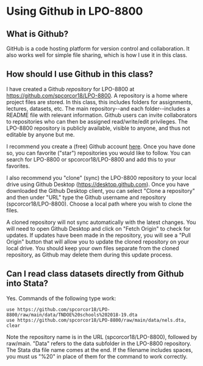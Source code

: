 # Using Github in LPO-8800

## What is Github?

GitHub is a code hosting platform for version control and collaboration. It also works well for simple file sharing, which is how I use it in this class.

## How should I use Github in this class?

I have created a Github *repository* for LPO-8800 at https://github.com/spcorcor18/LPO-8800. A repository is a home where project files are stored. In this class, this includes folders for assignments, lectures, datasets, etc. The main repository--and each folder--includes a README file with relevant information. Github users can invite collaborators to repositories who can then be assigned read/write/edit privileges. The LPO-8800 repository is publicly available, visible to anyone, and thus not editable by anyone but me. 

I recommend you create a (free) Github account [here](https://github.com). Once you have done so, you can favorite ("star") repositories you would like to follow. You can search for LPO-8800 or spcorcor18/LPO-8800 and add this to your favorites.

I also recommend you "clone" (sync) the LPO-8800 repository to your local drive using Github Desktop (https://desktop.github.com). Once you have downloaded the Github Desktop client, you can select "Clone a repository" and then under "URL" type the Github username and repository (spcorcor18/LPO-8800). Choose a local path where you wish to clone the files.

A cloned repository will not sync automatically with the latest changes. You will need to open Github Desktop and click on "Fetch Origin" to check for updates. If updates have been made in the repository, you will see a "Pull Origin" button that will allow you to update the cloned repository on your local drive. You should keep your own files separate from the cloned repository, as Github may delete them during this update process.

## Can I read class datasets directly from Github into Stata?

Yes. Commands of the following type work:

    use https://github.com/spcorcor18/LPO-8800/raw/main/data/TNDOE%20schools%202018-19.dta
    use https://github.com/spcorcor18/LPO-8800/raw/main/data/nels.dta, clear

Note the repository name is in the URL (spcorcor18/LPO-8800), followed by raw/main. "Data" refers to the data subfolder in the LPO-8800 repository. The Stata dta file name comes at the end. If the filename includes spaces, you must us "%20" in place of them for the command to work correctly.
